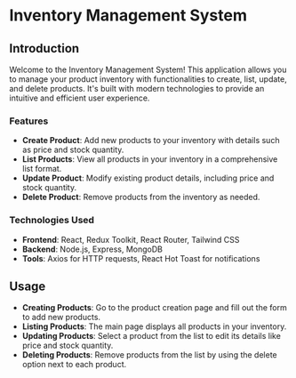 # Inventory Management System

## Introduction

Welcome to the Inventory Management System! This application allows you to manage your product inventory with functionalities to create, list, update, and delete products. It's built with modern technologies to provide an intuitive and efficient user experience.

### Features

- **Create Product**: Add new products to your inventory with details such as price and stock quantity.
- **List Products**: View all products in your inventory in a comprehensive list format.
- **Update Product**: Modify existing product details, including price and stock quantity.
- **Delete Product**: Remove products from the inventory as needed.

### Technologies Used

- **Frontend**: React, Redux Toolkit, React Router, Tailwind CSS
- **Backend**: Node.js, Express, MongoDB
- **Tools**: Axios for HTTP requests, React Hot Toast for notifications

## Usage

- **Creating Products**: Go to the product creation page and fill out the form to add new products.
- **Listing Products**: The main page displays all products in your inventory.
- **Updating Products**: Select a product from the list to edit its details like price and stock quantity.
- **Deleting Products**: Remove products from the list by using the delete option next to each product.


<!-- ![Placeholder for Application Image]("") -->

